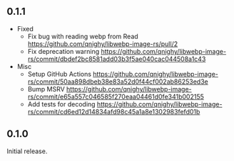 ## 0.1.1

- Fixed
  - Fix bug with reading webp from Read https://github.com/qnighy/libwebp-image-rs/pull/2
  - Fix deprecation warning https://github.com/qnighy/libwebp-image-rs/commit/dbdef2bc8581add03b3f5ae040cac044508a1c43
- Misc
  - Setup GitHub Actions https://github.com/qnighy/libwebp-image-rs/commit/50aa898dbeb38e83a52d0f44cf002ab86253ed3e
  - Bump MSRV https://github.com/qnighy/libwebp-image-rs/commit/e65a557c046585f270eaa04461d0fe341b002155
  - Add tests for decoding https://github.com/qnighy/libwebp-image-rs/commit/cd6ed12d14834afd98c45a1a8e1302983fefd01b

## 0.1.0

Initial release.